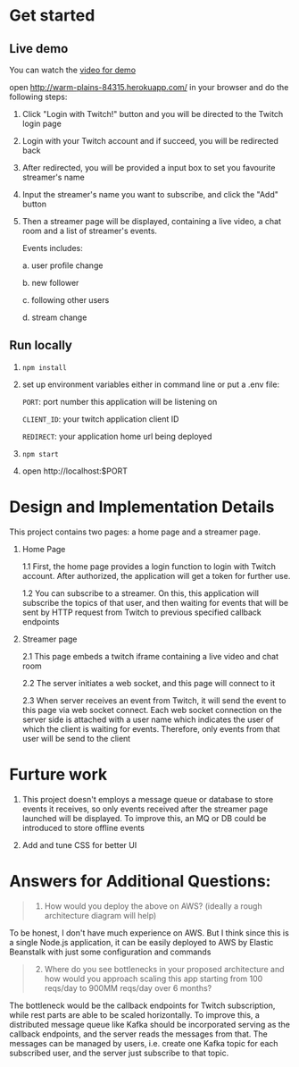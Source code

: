 # Get started

## Live demo

You can watch the [video for demo](doc/demo.mp4)

open <http://warm-plains-84315.herokuapp.com/> in your browser and do the following steps:

1. Click "Login with Twitch!" button and you will be directed to the Twitch login page

2. Login with your Twitch account and if succeed, you will be redirected back

3. After redirected, you will be provided a input box to set you favourite streamer's name

4. Input the streamer's name you want to subscribe, and click the "Add" button

5. Then a streamer page will be displayed, containing a live video, a chat room and a list of streamer's events.

    Events includes:

    a. user profile change

    b. new follower

    c. following other users

    d. stream change

## Run locally

1. `npm install`

2. set up environment variables either in command line or put a .env file:

    `PORT`: port number this application will be listening on

    `CLIENT_ID`: your twitch application client ID

    `REDIRECT`: your application home url being deployed

3. `npm start`

4. open http://localhost:$PORT


# Design and Implementation Details

This project contains two pages: a home page and a streamer page.

1. Home Page

    1.1 First, the home page provides a login function to login with Twitch account.
        After authorized, the application will get a token for further use.

    1.2 You can subscribe to a streamer. On this, this application will subscribe the
        topics of that user, and then waiting for events that will be sent by HTTP request
        from Twitch to previous specified callback endpoints

2. Streamer page

    2.1 This page embeds a twitch iframe containing a live video and chat room

    2.2 The server initiates a web socket, and this page will connect to it

    2.3 When server receives an event from Twitch, it will send the event to this page
        via web socket connect.
        Each web socket connection on the server side is attached with a user name
        which indicates the user of which the client is waiting for events. Therefore,
        only events from that user will be send to the client

# Furture work

1. This project doesn't employs a message queue or database to store events it receives,
    so only events received after the streamer page launched will be displayed. To improve
    this, an MQ or DB could be introduced to store offline events

2. Add and tune CSS for better UI

# Answers for Additional Questions:

> 1. How would you deploy the above on AWS? (ideally a rough architecture diagram will help)


To be honest, I don't have much experience on AWS. But I think since this is a single Node.js application, 
it can be easily deployed to AWS by Elastic Beanstalk with just some configuration and commands

> 2. Where do you see bottlenecks in your proposed architecture and how would you approach
> scaling this app starting from 100 reqs/day to 900MM reqs/day over 6 months?

The bottleneck would be the callback endpoints for Twitch subscription, while rest parts are able to 
be scaled horizontally. To improve this, a distributed message queue like Kafka should be incorporated serving
as the callback endpoints, and the server reads the messages from that. The messages can be managed by
users, i.e. create one Kafka topic for each subscribed user, and the server just subscribe to that topic.

